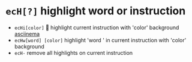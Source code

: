 <!-- TITLE: ecH -->

#  `ecH[?]` highlight word or instruction

- `ecHi[color]` 🚀 highlight current instruction with 'color' background [asciinema](https://asciinema.org/a/6Ud7YEPE2eLwmKk9E3YargdHO)
- `ecHw[word] [color]` highlight 'word ' in current instruction with 'color' background
- `ecH-` remove all highlights on current instruction